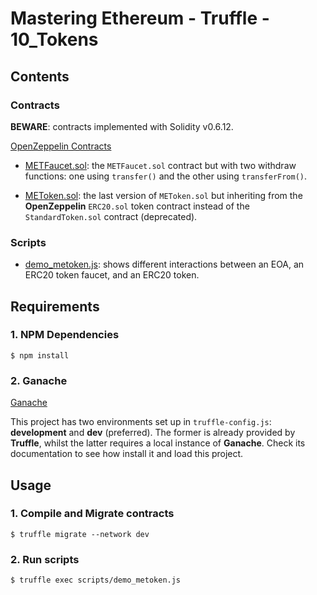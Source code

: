 # Mastering Ethereum - Truffle - 10_Tokens

## Contents

### Contracts

**BEWARE**: contracts implemented with Solidity v0.6.12.

[OpenZeppelin Contracts](https://github.com/OpenZeppelin/openzeppelin-contracts)

- [METFaucet.sol](contracts/METFaucet.sol): the `METFaucet.sol` contract but with two withdraw functions: one using `transfer()` and the other using `transferFrom()`.

- [METoken.sol](contracts/METoken.sol): the last version of `METoken.sol` but inheriting from the **OpenZeppelin** `ERC20.sol` token contract instead of the `StandardToken.sol` contract (deprecated).

### Scripts

- [demo_metoken.js](scripts/demo_metoken.js): shows different interactions between an EOA, an ERC20 token faucet, and an ERC20 token.

## Requirements

### 1. NPM Dependencies

```shell
$ npm install
```

### 2. Ganache

[Ganache](https://www.trufflesuite.com/ganache)

This project has two environments set up in `truffle-config.js`: **development** and **dev** (preferred). The former is already provided by **Truffle**, whilst the latter requires a local instance of **Ganache**. Check its documentation to see how install it and load this project.

## Usage

### 1. Compile and Migrate contracts

```shell
$ truffle migrate --network dev
```

### 2. Run scripts

```shell
$ truffle exec scripts/demo_metoken.js
```
